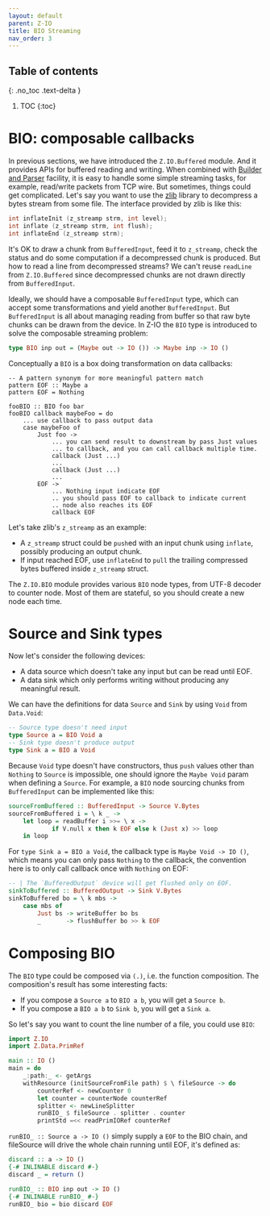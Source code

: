 ```yaml
---
layout: default
parent: Z-IO
title: BIO Streaming
nav_order: 3
---
```


## Table of contents
{: .no_toc .text-delta }

1. TOC
{:toc}

# BIO: composable callbacks

In previous sections, we have introduced the `Z.IO.Buffered` module. And it provides APIs for buffered reading and writing. When combined with [Builder and Parser]() facility, it is easy to handle some simple streaming tasks, for example, read/write packets from TCP wire. But sometimes, things could get complicated. Let's say you want to use the [zlib]() library to decompress a bytes stream from some file. The interface provided by zlib is like this:

```c
int inflateInit (z_streamp strm, int level);
int inflate (z_streamp strm, int flush);
int inflateEnd (z_streamp strm);
```

It's OK to draw a chunk from `BufferedInput`, feed it to `z_streamp`, check the status and do some computation if a decompressed chunk is produced. But how to read a line from decompressed streams? We can't reuse `readLine` from `Z.IO.Buffered` since decompressed chunks are not drawn directly from `BufferedInput`.

Ideally, we should have a composable `BufferedInput` type, which can accept some transformations and yield another `BufferedInput`. But `BufferedInput` is all about managing reading from buffer so that raw byte chunks can be drawn from the device. In Z-IO the `BIO` type is introduced to solve the composable streaming problem:

```haskell
type BIO inp out = (Maybe out -> IO ()) -> Maybe inp -> IO ()
```

Conceptually a `BIO` is a box doing transformation on data callbacks:

```
-- A pattern synonym for more meaningful pattern match
pattern EOF :: Maybe a
pattern EOF = Nothing

fooBIO :: BIO foo bar
fooBIO callback maybeFoo = do
    ... use callback to pass output data
    case maybeFoo of
        Just foo ->
            ... you can send result to downstream by pass Just values
            ... to callback, and you can call callback multiple time.
            callback (Just ...)
            ...
            callback (Just ...)
            ...
        EOF ->
            ... Nothing input indicate EOF
            .. you should pass EOF to callback to indicate current
            .. node also reaches its EOF
            callback EOF
```

Let's take zlib's `z_streamp` as an example:

+ A `z_streamp` struct could be `push`ed with an input chunk using `inflate`, possibly producing an output chunk. 
+ If input reached EOF, use `inflateEnd` to `pull` the trailing compressed bytes buffered inside `z_streamp` struct.

The `Z.IO.BIO` module provides various `BIO` node types, from UTF-8 decoder to counter node. Most of them are stateful, so you should create a new node each time.

# Source and Sink types

Now let's consider the following devices:

+ A data source which doesn't take any input but can be read until EOF.
+ A data sink which only performs writing without producing any meaningful result.

We can have the definitions for data `Source` and `Sink` by using `Void` from `Data.Void`:

```haskell
-- Source type doesn't need input
type Source a = BIO Void a
-- Sink type doesn't produce output
type Sink a = BIO a Void
```

Because `Void` type doesn't have constructors, thus `push` values other than `Nothing` to `Source` is impossible, one should ignore the `Maybe Void` param when defining a `Source`. For example, a `BIO` node sourcing chunks from `BufferedInput` can be implemented like this:

```haskell
sourceFromBuffered :: BufferedInput -> Source V.Bytes
sourceFromBuffered i = \ k _ ->
    let loop = readBuffer i >>= \ x ->
            if V.null x then k EOF else k (Just x) >> loop
    in loop
```

For `type Sink a = BIO a Void`, the callback type is `Maybe Void -> IO ()`, which means you can only pass `Nothing` to the callback, the convention here is to only call callback once with `Nothing` on EOF:

```haskell
-- | The `BufferedOutput` device will get flushed only on EOF.
sinkToBuffered :: BufferedOutput -> Sink V.Bytes
sinkToBuffered bo = \ k mbs ->
    case mbs of
        Just bs -> writeBuffer bo bs
        _       -> flushBuffer bo >> k EOF
```

# Composing BIO

The `BIO` type could be composed via `(.)`, i.e. the function composition. The composition's result has some interesting facts:

+ If you compose a `Source a` to `BIO a b`, you will get a `Source b`.
+ If you compose a `BIO a b` to `Sink b`, you will get a `Sink a`.

So let's say you want to count the line number of a file, you could use `BIO`:

```haskell
import Z.IO
import Z.Data.PrimRef 

main :: IO ()
main = do
    _:path:_ <- getArgs
    withResource (initSourceFromFile path) $ \ fileSource -> do
        counterRef <- newCounter 0
        let counter = counterNode counterRef
        splitter <- newLineSplitter
        runBIO_ $ fileSource . splitter . counter
        printStd =<< readPrimIORef counterRef
```

`runBIO_ :: Source a -> IO ()` simply supply a `EOF` to the BIO chain, and fileSource will drive the whole chain running until EOF, it's defined as:

```haskell
discard :: a -> IO ()
{-# INLINABLE discard #-}
discard _ = return ()

runBIO_ :: BIO inp out -> IO ()
{-# INLINABLE runBIO_ #-}
runBIO_ bio = bio discard EOF
```
